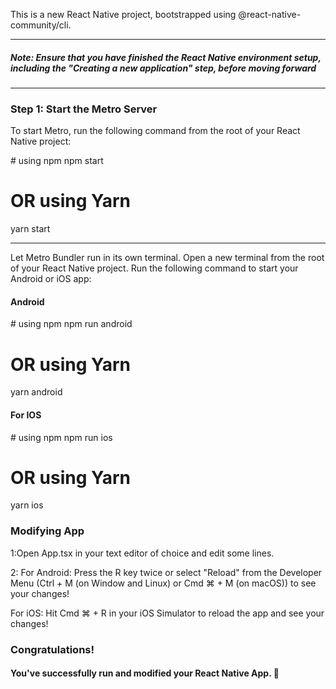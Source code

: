 <p>This is a new React Native project, bootstrapped using @react-native-community/cli.</p>
<hr>
<h5>Note: Ensure that you have finished the React Native environment setup, including the "Creating a new application" step, before moving forward</h5>
<hr>
<h3>Step 1: Start the Metro Server</h3>
<p>To start Metro, run the following command from the root of your React Native project:</p>
# using npm
npm start

# OR using Yarn
yarn start
<hr>
<p>Let Metro Bundler run in its own terminal. Open a new terminal from the root of your React Native project. Run the following command to start your Android or iOS app:</p>
<h4>Android</h4>
# using npm
npm run android

# OR using Yarn
yarn android


<h4>For IOS</h4>
# using npm
npm run ios

# OR using Yarn
yarn ios

<h3>Modifying App</h3>
1:Open App.tsx in your text editor of choice and edit some lines.

2: For Android: Press the R key twice or select "Reload" from the Developer Menu (Ctrl + M (on Window and Linux) or Cmd ⌘ + M (on macOS)) to see your changes!

For iOS: Hit Cmd ⌘ + R in your iOS Simulator to reload the app and see your changes!
<h3>Congratulations! </h3>
<h4>You've successfully run and modified your React Native App. 🥳</h4>
                                                                                                                                                                           
